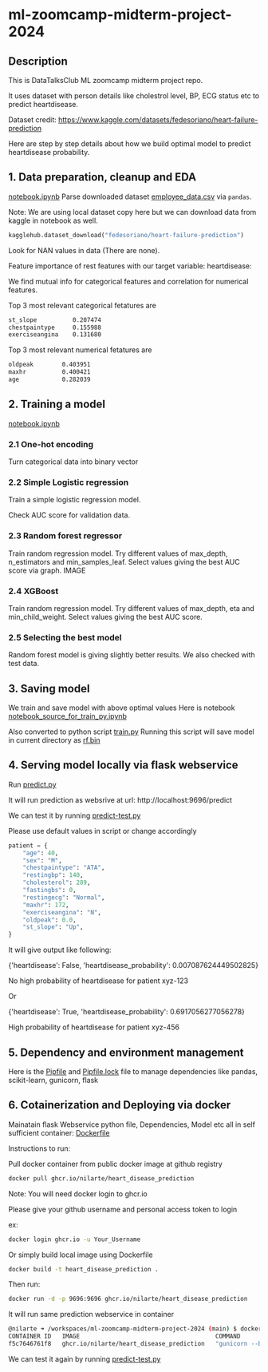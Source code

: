 # ml-zoomcamp-midterm-project-2024
## Description
This is DataTalksClub ML zoomcamp midterm project repo. 

It uses dataset with person details like cholestrol level, BP, ECG status etc to predict heartdisease.

Dataset credit: https://www.kaggle.com/datasets/fedesoriano/heart-failure-prediction

Here are step by step details about how we build optimal model to predict heartdisease probability. 

## 1. Data preparation, cleanup and EDA
[notebook.ipynb](./notebook.ipynb) 
Parse downloaded dataset [employee_data.csv](./employee_data.csv) via `pandas`.

Note: We are using local dataset copy here but we can download data from kaggle in notebook as well.
```python
kagglehub.dataset_download("fedesoriano/heart-failure-prediction")
```
Look for NAN values in data (There are none). 

Feature importance of rest features with our target variable: heartdisease:

We find mutual info for categorical features and correlation for numerical features.

Top 3 most relevant categorical fetatures are
```bash
st_slope          0.207474
chestpaintype     0.155988
exerciseangina    0.131680
```

Top 3 most relevant numerical fetatures are
```bash
oldpeak        0.403951
maxhr          0.400421
age            0.282039
```

## 2. Training a model
[notebook.ipynb](./notebook.ipynb)
### 2.1 One-hot encoding
Turn categorical data into binary vector
### 2.2 Simple Logistic regression
Train a simple logistic regression model.

Check AUC score for validation data.
### 2.3 Random forest regressor
Train random regression model.
Try different values of max_depth, n_estimators and min_samples_leaf.
Select values giving the best AUC score via graph.
IMAGE

### 2.4 XGBoost
Train random regression model.
Try different values of max_depth, eta and min_child_weight.
Select values giving the best AUC score.

### 2.5 Selecting the best model
Random forest model is giving slightly better results.
We also checked with test data.

## 3. Saving model
We train and save model with above optimal values
Here is notebook [notebook_source_for_train_py.ipynb](./notebook_source_for_train_py.ipynb) 
 
Also converted to python script [train.py](./train.py) 
Running this script will save model in current directory as [rf.bin](./rf.bin)

## 4. Serving model locally via flask webservice
Run [predict.py](./predict.py) 

It will run prediction as websrive at url: http://localhost:9696/predict

We can test it by running [predict-test.py](./predict-test.py) 

Please use default values in script or change accordingly
```python
patient = {
    "age": 40,
    "sex": "M",
    "chestpaintype": "ATA",
    "restingbp": 140,
    "cholesterol": 289,
    "fastingbs": 0,
    "restingecg": "Normal",
    "maxhr": 172,
    "exerciseangina": "N",
    "oldpeak": 0.0,
    "st_slope": "Up",
}
```
It will give output like following:

{'heartdisease': False, 'heartdisease_probability': 0.007087624449502825}

No high probability of heartdisease for patient xyz-123

Or

{'heartdisease': True, 'heartdisease_probability': 0.6917056277056278}

High probability of heartdisease for patient xyz-456

## 5. Dependency and environment management
Here is the [Pipfile](./Pipfile) and [Pipfile.lock](./Pipfile.lock) file to manage dependencies like pandas, scikit-learn, gunicorn, flask

## 6. Cotainerization and Deploying via docker
Mainatain flask Webservice python file, Dependencies, Model etc all in self sufficient container: [Dockerfile](./Dockerfile)

Instructions to run:

Pull docker container from public docker image at github registry

```bash
docker pull ghcr.io/nilarte/heart_disease_prediction
```

Note: 
You will need docker login to ghcr.io

Please give your github username and personal access token to login


ex:
```bash
docker login ghcr.io -u Your_Username
```

Or simply build local image using Dockerfile
```bash
docker build -t heart_disease_prediction .
```

Then run:
```bash
docker run -d -p 9696:9696 ghcr.io/nilarte/heart_disease_prediction
```
It will run same prediction webservice in container

```bash
@nilarte ➜ /workspaces/ml-zoomcamp-midterm-project-2024 (main) $ docker ps
CONTAINER ID   IMAGE                                      COMMAND                  CREATED         STATUS         PORTS                                       NAMES
f5c7646761f8   ghcr.io/nilarte/heart_disease_prediction   "gunicorn --bind=0.0…"   2 minutes ago   Up 2 minutes   0.0.0.0:9696->9696/tcp, :::9696->9696/tcp   sweet_matsumoto
```
We can test it again by running [predict-test.py](./predict-test.py) 